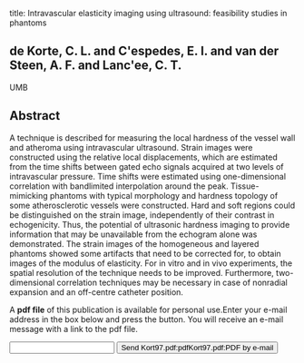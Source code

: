 title: Intravascular elasticity imaging using ultrasound: feasibility studies in phantoms

## de Korte, C. L. and C'espedes, E. I. and van der Steen, A. F. and Lanc'ee, C. T.
UMB


## Abstract
A technique is described for measuring the local hardness of the vessel wall and atheroma using intravascular ultrasound. Strain images were constructed using the relative local displacements, which are estimated from the time shifts between gated echo signals acquired at two levels of intravascular pressure. Time shifts were estimated using one-dimensional correlation with bandlimited interpolation around the peak. Tissue-mimicking phantoms with typical morphology and hardness topology of some atherosclerotic vessels were constructed. Hard and soft regions could be distinguished on the strain image, independently of their contrast in echogenicity. Thus, the potential of ultrasonic hardness imaging to provide information that may be unavailable from the echogram alone was demonstrated. The strain images of the homogeneous and layered phantoms showed some artifacts that need to be corrected for, to obtain images of the modulus of elasticity. For in vitro and in vivo experiments, the spatial resolution of the technique needs to be improved. Furthermore, two-dimensional correlation techniques may be necessary in case of nonradial expansion and an off-centre catheter position.

A <b>pdf file</b> of this publication is available for personal use.Enter your e-mail address in the box below and press the button. You will receive an e-mail message with a link to the pdf file.
<form action="sender.php">  <input type="text" name="email">  <input type="submit" value="Send Kort97.pdf:pdfKort97.pdf:PDF by e-mail"></form>